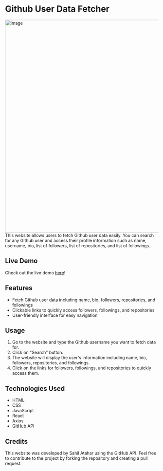 # Github User Data Fetcher
<img src='https://user-images.githubusercontent.com/100127570/236706172-242a1997-37e5-4bf0-a2f0-1c2f520074ee.png' alt='image' width='700px'>
This website allows users to fetch Github user data easily. You can search for any Github user and access their profile information such as name, username, bio, list of followers, list of repositories, and list of followings.

## Live Demo
Check out the live demo [here](https://github-user-finder-2023.netlify.app/)!
## Features
- Fetch Github user data including name, bio, followers, repositories, and followings
- Clickable links to quickly access followers, followings, and repositories
- User-friendly interface for easy navigation

## Usage
1. Go to the website and type the Github username you want to fetch data for.
2. Click on "Search" button.
3. The website will display the user's information including name, bio, followers, repositories, and followings.
4. Click on the links for followers, followings, and repositories to quickly access them.

## Technologies Used
- HTML
- CSS
- JavaScript
- React
- Axios
- GitHub API

## Credits
This website was developed by Sahil Atahar using the GitHub API. Feel free to contribute to the project by forking the repository and creating a pull request.
